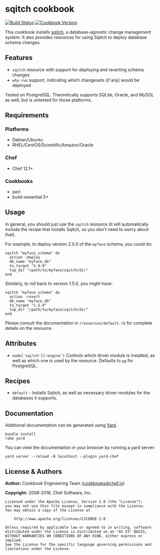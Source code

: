 # sqitch cookbook

[![Build Status](https://travis-ci.org/chef-cookbooks/sqitch.svg?branch=master)](http://travis-ci.org/chef-cookbooks/sqitch) [![Cookbook Version](https://img.shields.io/cookbook/v/sqitch.svg)](https://supermarket.chef.io/cookbooks/sqitch)

This cookbook installs [sqitch](http://sqitch.org), a database-agnostic change management system. It also provides resources for using Sqitch to deploy database schema changes.

## Features

- `sqitch` resource with support for deploying and reverting schema changes
- `why-run` support, indicating which changesets (if any) would be deployed

Tested on PostgreSQL. Theoretically supports SQLite, Oracle, and MySQL as well, but is untested for those platforms.

## Requirements

### Platforms

- Debian/Ubuntu
- RHEL/CentOS/Scientific/Amazon/Oracle

### Chef

- Chef 12.1+

### Cookbooks

- perl
- build-essential 5+

## Usage

In general, you should just use the `sqitch` resource (it will automatically include the recipe that installs Sqitch, so you don't need to worry about that).

For example, to deploy version 2.0.0 of the `myface` schema, you could do:

```
sqitch "myface_schema" do
  action :deploy
  db_name "myface_db"
  to_target "2.0.0"
  top_dir "/path/to/myface/sqitch/dir"
end
```

Similarly, to roll back to version 1.5.0, you might have:

```
sqitch "myface_schema" do
  action :revert
  db_name "myface_db"
  to_target "1.5.0"
  top_dir "/path/to/myface/sqitch/dir"
end
```

Please consult the documentation in `/resources/default.rb` for complete details on the resource.

## Attributes

- `node['sqitch']['engine']` Controls which driver module is installed, as well as which one is used by the resource. Defaults to `pg` for PostgreSQL.

## Recipes

- `default` - Installs Sqitch, as well as necessary driver modules for the databases it supports.

## Documentation

Additional documentation can be generated using [Yard].

```
bundle install
rake yard
```

You can view the documentation in your browser by running a yard server:

```
yard server --reload -B localhost --plugin yard-chef
```

## License & Authors

**Author:** Cookbook Engineering Team ([cookbooks@chef.io](mailto:cookbooks@chef.io))

**Copyright:** 2008-2016, Chef Software, Inc.

```
Licensed under the Apache License, Version 2.0 (the "License");
you may not use this file except in compliance with the License.
You may obtain a copy of the License at

    http://www.apache.org/licenses/LICENSE-2.0

Unless required by applicable law or agreed to in writing, software
distributed under the License is distributed on an "AS IS" BASIS,
WITHOUT WARRANTIES OR CONDITIONS OF ANY KIND, either express or implied.
See the License for the specific language governing permissions and
limitations under the License.
```

[yard]: (http://yardoc.org)
